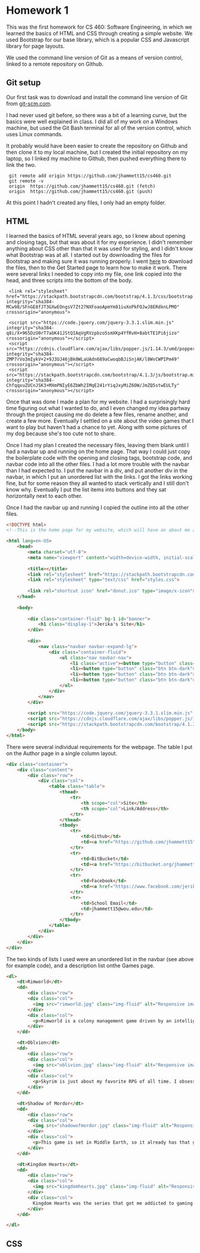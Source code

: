 # Homework 1 

This was the first homework for CS 460: Software Engineering, in which we learned the basics of HTML and CSS through creating a simple website. We used Bootstrap for our base library, which is a popular CSS and Javascript library for page layouts. 

We used the command line version of Git as a means of version control, linked to a remote repository on Github.

## Git setup

Our first task was to download and install the command line version of Git from [git-scm.com](https://git-scm.com/).

I had never used git before, so there was a bit of a learning curve, but the basics were well explained in class. I did all of my work on a Windows machine, but used the Git Bash terminal for all of the version control, which uses Linux commands.

It probably would have been easier to create the repository on Github and then clone it to my local machine, but I created the initial repository on my laptop, so I linked my machine to Github, then pushed everything there to link the two.

```
 git remote add origin https://github.com/jhammett15/cs460.git
 git remote -v
 origin  https://github.com/jhammett15/cs460.git (fetch)
 origin  https://github.com/jhammett15/cs460.git (push)
```

At this point I hadn't created any files, I only had an empty folder.

## HTML

I learned the basics of HTML several years ago, so I knew about opening and closing tags, but that was about it for my experience. I didn't remember anything about CSS other than that it was used for styling, and I didn't know what Bootstrap was at all. I started out by downloading the files for Bootstrap and making sure it was running properly. I went [here](http://getbootstrap.com/) to download the files, then to the Get Started page to learn how to make it work. There were several links I needed to copy into my file, one link copied into the head, and three scripts into the bottom of the body. 

```
 <link rel="stylesheet" href="https://stackpath.bootstrapcdn.com/bootstrap/4.1.3/css/bootstrap.min.css" integrity="sha384-MCw98/SFnGE8fJT3GXwEOngsV7Zt27NXFoaoApmYm81iuXoPkFOJwJ8ERdknLPMO" crossorigin="anonymous">
 
 <script src="https://code.jquery.com/jquery-3.3.1.slim.min.js" integrity="sha384-q8i/X+965DzO0rT7abK41JStQIAqVgRVzpbzo5smXKp4YfRvH+8abtTE1Pi6jizo" crossorigin="anonymous"></script>
 <script src="https://cdnjs.cloudflare.com/ajax/libs/popper.js/1.14.3/umd/popper.min.js" integrity="sha384-ZMP7rVo3mIykV+2+9J3UJ46jBk0WLaUAdn689aCwoqbBJiSnjAK/l8WvCWPIPm49" crossorigin="anonymous"></script>
 <script src="https://stackpath.bootstrapcdn.com/bootstrap/4.1.3/js/bootstrap.min.js" integrity="sha384-ChfqqxuZUCnJSK3+MXmPNIyE6ZbWh2IMqE241rYiqJxyMiZ6OW/JmZQ5stwEULTy" crossorigin="anonymous"></script>
```

Once that was done I made a plan for my website. I had a surprisingly hard time figuring out what I wanted to do, and I even changed my idea partway through the project causing me do delete a few files, rename another, and create a few more. Eventually I settled on a site about the video games that I want to play but haven't had a chance to yet. Along with some pictures of my dog because she's too cute not to share. 

Once I had my plan I created the necessary files, leaving them blank until I had a navbar up and running on the home page. That way I could just copy the boilerplate code with the opening and closing tags, bootstrap code, and navbar code into all the other files. I had a lot more trouble with the navbar than I had expected to. I put the navbar in a div, and put another div in the navbar, in which I put an unordered list with the links. I got the links working fine, but for some reason they all wanted to stack vertically and I still don't know why. Eventually I put the list items into buttons and they sat horizontally next to each other.

Once I had the navbar up and running I copied the outline into all the other files.

```html
<!DOCTYPE html>
<!--This is the home page for my website, which will have an about me and tell the purpose of the site.-->

<html lang=en-US>
    <head>
        <meta charset="utf-8">
        <meta name="viewport" content="width=device-width, initial-scale=1">
        
        <title></title>
        <link rel="stylesheet" href="https://stackpath.bootstrapcdn.com/bootstrap/4.1.3/css/bootstrap.min.css" integrity="sha384-MCw98/SFnGE8fJT3GXwEOngsV7Zt27NXFoaoApmYm81iuXoPkFOJwJ8ERdknLPMO" crossorigin="anonymous">
        <link rel="stylesheet" type="text/css" href="styles.css">
        
        <link rel="shortcut icon" href="donut.ico" type="image/x-icon">
    </head>
    
    <body>
        
        <div class="container-fluid" bg-1 id="banner">
            <h1 class="display-1">Jerika's Site</h1>
        </div>
        
        <div>
            <nav class="navbar navbar-expand-lg">
                <div class="container-fluid">
                    <ul class="nav navbar-nav">
                        <li class="active"><button type="button" class="btn btn-dark"><a href="#">Home</a></button></li>
                        <li><button type="button" class="btn btn-dark"><a href="Games.html">Games</a></button></li>
                        <li><button type="button" class="btn btn-dark"><a href="Images.html">Images</a></button></li>
                        <li><button type="button" class="btn btn-dark"><a href="Author.html">Author</a></button></li>
                    </ul>
                </div>
            </nav>
        </div>
        
        <script src="https://code.jquery.com/jquery-3.3.1.slim.min.js" integrity="sha384-q8i/X+965DzO0rT7abK41JStQIAqVgRVzpbzo5smXKp4YfRvH+8abtTE1Pi6jizo" crossorigin="anonymous"></script>
        <script src="https://cdnjs.cloudflare.com/ajax/libs/popper.js/1.14.3/umd/popper.min.js" integrity="sha384-ZMP7rVo3mIykV+2+9J3UJ46jBk0WLaUAdn689aCwoqbBJiSnjAK/l8WvCWPIPm49" crossorigin="anonymous"></script>
        <script src="https://stackpath.bootstrapcdn.com/bootstrap/4.1.3/js/bootstrap.min.js" integrity="sha384-ChfqqxuZUCnJSK3+MXmPNIyE6ZbWh2IMqE241rYiqJxyMiZ6OW/JmZQ5stwEULTy" crossorigin="anonymous"></script>
    </body>
</html>
```

There were several individual requirements for the webpage. The table I put on the Author page in a single column layout.

```html
<div class="container">
    <div class="content">
        <div class="row">
            <div class="col">
                <table class="table">
                    <thead>
                        <tr>
                            <th scope="col">Site</th>
                            <th scope="col">Link/Address</th>
                        </tr>
                    </thead>
                    <tbody>
                        <tr>
                            <td>Github</td>
                            <td><a href="https://github.com/jhammett15" target="_blank">github.com/jhammett15</a></td>
                        </tr>
                        <tr>
                            <td>BitBucket</td>
                            <td><a href="https://bitbucket.org/jhammett15/" target="_blank">bitbucket.org/jhammett15/</a></td>
                        </tr>
                        <tr>
                            <td>Facebook</td>
                            <td><a href="https://www.facebook.com/jerika.hammett" target="_blank">facebook.com/jerika.hammett</a></td>
                        </tr>
                        <tr>
                            <td>School Email</td>
                            <td>jhammett15@wou.edu</td>
                        </tr>
                    </tbody>
                </table>
            </div>
        </div>
    </div>
</div>
```

The two kinds of lists I used were an unordered list in the navbar (see above for example code), and a description list onthe Games page.
```html
<dl>
    <dt>Rimworld</dt>
    <dd>
        <div class="row">
        <div class="col">
          <img src="rimworld.jpg" class="img-fluid" alt="Responsive image">
        </div>
        <div class="col">
          <p>Rimworld is a colony management game driven by an intelligent storyteller. The character traits and behaviors are extremely diverse and they play amusingly with each other. I've played this game a bit but it's the sort that can and will suck your life away so I purposefully havent dove too far in yet. I would very much like to.</p>
        </div>
    </dd>

    <dt>Oblvion</dt>
    <dd>
        <div class="row">
        <div class="col">
          <img src="oblivion.jpg" class="img-fluid" alt="Responsive image">
        </div>
        <div class="col">
          <p>Skyrim is just about my favorite RPG of all time. I obsessively played it until there was nothing left to do, an impossible task. Considering Oblivion is its precursor, and is said to be better in just about every way but graphics, I would really like to play this game. I even have it. It's sitting on my bookshelf. Mocking me.</p>
        </div>
    </dd>    

    <dt>Shadow of Mordor</dt>
    <dd>
        <div class="row">
        <div class="col">
          <img src="shadowofmordor.jpg" class="img-fluid" alt="Responsive image">
        </div>
        <div class="col">
          <p>This game is set in Middle Earth, so it already has that going for it. I would play it for that even if it wasn't amazing. The main character is both a ranger <em>and</em> a wraith. These are my two favorite types of characters. The gameplay and graphics are amazing, and I'm practically drooling over this game, I just don't want to distract myself from school.</p>
        </div>
    </dd>   

    <dt>Kingdom Hearts</dt>
    <dd>
        <div class="row">
        <div class="col">
          <img src="kingdomhearts.jpg" class="img-fluid" alt="Responsive image">
        </div>
        <div class="col">
          Kingdom Hearts was the series that got me addicted to gaming in the first place. I started out with the Re:Coded game for the Nintendo DS and never looked back. I would play any and all of these games for the rest of my life and if the studio would stop taunting us with Kingdom Hearts III I would be a very happy person.
        </div>
    </dd>   

</dl>
```

## CSS


